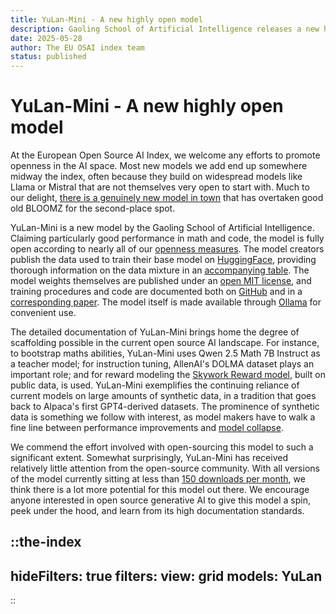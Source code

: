 ```yaml
---
title: YuLan-Mini - A new highly open model
description: Gaoling School of Artificial Intelligence releases a new highly open AI model
date: 2025-05-28
author: The EU OSAI index team
status: published
---
```

# YuLan-Mini - A new highly open model
<date :date="date"></date>

At the European Open Source AI Index, we welcome any efforts to promote openness in the AI space. Most new models we add end up somewhere midway the index, often because they build on widespread models like Llama or Mistral that are not themselves very open to start with. Much to our delight, [there is a genuinely new model in town](https://osai-index.eu/model/YuLan) that has overtaken good old BLOOMZ for the second-place spot.

YuLan-Mini is a new model by the Gaoling School of Artificial Intelligence. Claiming particularly good performance in math and code, the model is fully open according to nearly all of our [openness measures](https://dl.acm.org/doi/10.1145/3630106.3659005). The model creators publish the data used to train their base model on [HuggingFace](https://huggingface.co/datasets/yulan-team/YuLan-Mini-Datasets), providing thorough information on the data mixture in an [accompanying table](https://docs.google.com/spreadsheets/d/1YP8-loVUxgxo36UEpOwflR3GRHLieBnLlCy8g10g8RU/edit?gid=0#gid=0). The model weights themselves are published under an [open MIT license](https://huggingface.co/yulan-team/YuLan-Mini-Instruct), and training procedures and code are documented both on [GitHub](https://github.com/RUC-GSAI/YuLan-Mini/) and in a [corresponding paper](https://arxiv.org/abs/2412.17743). The model itself is made available through [Ollama](https://huggingface.co/yulan-team/YuLan-Mini-Instruct#quick-start-%F0%9F%92%BB) for convenient use.

The detailed documentation of YuLan-Mini brings home the degree of scaffolding possible in the current open source AI landscape. For instance, to bootstrap maths abilities, YuLan-Mini uses Qwen 2.5 Math 7B Instruct as a teacher model; for instruction tuning, AllenAI's DOLMA dataset plays an important role; and for reward modeling the [Skywork Reward model](https://huggingface.co/Skywork/Skywork-Reward-Llama-3.1-8B), built on public data, is used. YuLan-Mini exemplifies the continuing reliance of current models on large amounts of synthetic data, in a tradition that goes back to Alpaca's first GPT4-derived datasets. The prominence of synthetic data is something we follow with interest, as model makers have to walk a fine line between performance improvements and [model collapse](https://openreview.net/forum?id=iqoqtNyVta).

We commend the effort involved with open-sourcing this model to such a significant extent. Somewhat surprisingly, YuLan-Mini has received relatively little attention from the open-source community. With all versions of the model currently sitting at less than [150 downloads per month](https://huggingface.co/mradermacher/YuLan-Mini-GGUF), we think there is a lot more potential for this model out there. We encourage anyone interested in open source generative AI to give this model a spin, peek under the hood, and learn from its high documentation standards.

::the-index
---
hideFilters: true
filters: 
  view: grid
  models: YuLan
---
::